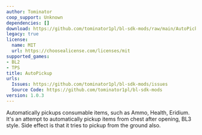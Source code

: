 ```yaml
---
author: Tominator
coop_support: Unknown
dependencies: []
download: https://github.com/tominator1pl/bl-sdk-mods/raw/main/AutoPickup/AutoPickup.zip
legacy: true
license:
  name: MIT
  url: https://choosealicense.com/licenses/mit
supported_games:
- BL2
- TPS
title: AutoPickup
urls:
  Issues: https://github.com/tominator1pl/bl-sdk-mods/issues
  Source Code: https://github.com/tominator1pl/bl-sdk-mods
version: 1.0.3
---
```

Automatically pickups consumable items, such as Ammo, Health, Eridium. It's an attempt to automatically pickup items from chest after opening, BL3 style. Side effect is that it tries to pickup from the ground also.